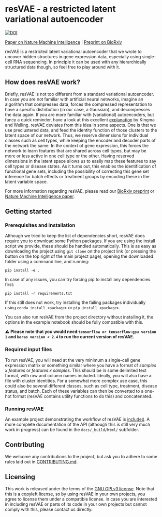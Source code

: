 # resVAE - a restricted latent variational autoencoder

[![DOI](https://zenodo.org/badge/302657137.svg)](https://zenodo.org/badge/latestdoi/302657137)

[Paper on Nature Machine Intelligence](https://www.nature.com/articles/s42256-020-00269-9) | [Preprint on BioRxiv](https://www.biorxiv.org/content/10.1101/740415v2)

resVAE is a restricted latent variational autoencoder that we wrote to uncover hidden structures in gene expression data, especially using single-cell RNA sequencing. In principle it can be used with any hierarchically structured data though, so feel free to play around with it.

## How does resVAE work?

Briefly, resVAE is not too different from a standard variational autoencoder. In case you are not familiar with artificial neural networks, imagine an algorithm that compresses data, forces the compressed representation to have a specific distribution (in our case, a Gaussian), and decompresses the data again. If you are more familiar with (variational) autoencoders, but fancy a quick reminder, have a look at this excellent [explanation](https://arxiv.org/abs/1906.02691) by Kingma and Welling.
resVAE deviates from this idea in some aspects. One is that we use preclustered data, and feed the identity function of those clusters to the latent space of our network. Thus, we reserve dimensions for individual classes such as cell types, while keeping the encoder and decoder parts of the network the same. In the context of gene expression, this forces the network to learn features that are shared across cell types, but may be more or less active in one cell type or the other. Having reserved dimensions in the latent space allows us to easily map these features to say cell types or disease states. As it turns out, this enables the identification of functional gene sets, including the possibility of correcting this gene set inference for batch effects or treatment groups by encoding these in the latent variable space.

For more information regarding resVAE, please read our [BioRxiv preprint](https://www.biorxiv.org/content/10.1101/740415v2) or [Nature Machine Intelligence paper](https://www.nature.com/articles/s42256-020-00269-9).

## Getting started

### Prerequisites and installation

Although we tried to keep the list of dependencies short, resVAE does require you to download some Python packages. If you are using the install script we provide, these should be handled automatically. This is as easy as downloading the project using `git clone` on the project link (or pressing the button on the top right of the main project page), opening the downloaded folder using a command line, and running:
```
pip install -e .
```
In case of any issues, you can try forcing pip to install any dependencies first:
```
pip install -r requirements.txt
```
If this still does not work, try installing the failing packages individually using `conda install <package>` or `pip install <package>`.

You can also run resVAE from the project directory without installing it, the options in the example notebook should be fully compatible with this.

**⚠️ Please note that you would need `tensorflow or tensorflow-gpu version 1` and `keras version < 2.4` to run the current version of resVAE.**

### Required input files

To run resVAE, you will need at the very minimum a single-cell gene expression matrix or something similar where you have a format of *samples x features* or *features x samples*. This should be in some delimited text format, with row and column names included. Ideally, you will also have a file with cluster identities. For a somewhat more complex use case, this could also be several different classes, such as cell type, treatment, disease status, and batch. Each of these variables can then be converted to a one-hot format (resVAE contains utility functions to do this) and concatenated.

### Running resVAE

An example project demonstrating the workflow of resVAE is [included](Example_notebook.ipynb). A more complete documentation of the API (although this is still very much work in progress) can be found in the `docs/_build/html/` subfolder.

## Contributing

We welcome any contributions to the project, but ask you to adhere to some rules laid out in [CONTRIBUTING.md](CONTRIBUTING.md).

## Licensing

This work is released under the terms of the [GNU GPLv3 license](LICENSE.md). Note that this is a copyleft license, so by using resVAE in your own projects, you agree to license them under a compatible license. In case you are interested in including resVAE or parts of its code in your own projects but cannot comply with this, please contact us directly.

